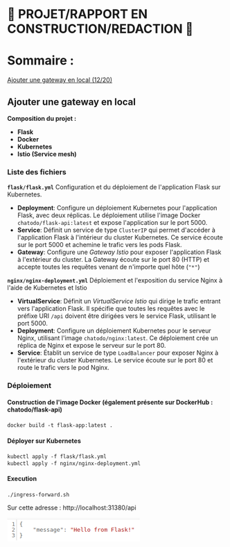 # 🚧 PROJET/RAPPORT EN CONSTRUCTION/REDACTION 👷
# Sommaire : 
<a href="#ajouter-une-gateway-en-local">Ajouter une gateway en local (12/20)</a>

## Ajouter une gateway en local
**Composition du projet :**
- **Flask**
- **Docker**
- **Kubernetes**
- **Istio (Service mesh)**
### Liste des fichiers
**`flask/flask.yml`**
Configuration et du déploiement de l'application Flask sur Kubernetes. 
- **Deployment**: Configure un déploiement Kubernetes pour l'application Flask, avec deux réplicas. Le déploiement utilise l'image Docker `chatodo/flask-api:latest` et expose l'application sur le port 5000.
- **Service**: Définit un service de type `ClusterIP` qui permet d'accéder à l'application Flask à l'intérieur du cluster Kubernetes. Ce service écoute sur le port 5000 et achemine le trafic vers les pods Flask.
- **Gateway**: Configure une *Gateway Istio* pour exposer l'application Flask à l'extérieur du cluster. La Gateway écoute sur le port 80 (HTTP) et accepte toutes les requêtes venant de n'importe quel hôte (`"*"`)

**`nginx/nginx-deployment.yml`**
Déploiement et l'exposition du service Nginx à l'aide de Kubernetes et Istio
- **VirtualService**: Définit un *VirtualService Istio* qui dirige le trafic entrant vers l'application Flask. Il spécifie que toutes les requêtes avec le préfixe URI `/api` doivent être dirigées vers le service Flask, utilisant le port 5000.
- **Deployment**: Configure un déploiement Kubernetes pour le serveur Nginx, utilisant l'image `chatodo/nginx:latest`. Ce déploiement crée un réplica de Nginx et expose le serveur sur le port 80.
- **Service**: Établit un service de type `LoadBalancer` pour exposer Nginx à l'extérieur du cluster Kubernetes. Le service écoute sur le port 80 et route le trafic vers le pod Nginx.
### Déploiement
#### Construction de l'image Docker (également présente sur DockerHub : chatodo/flask-api)
`docker build -t flask-app:latest .`

#### Déployer sur Kubernetes
```
kubectl apply -f flask/flask.yml
kubectl apply -f nginx/nginx-deployment.yml
```
#### Execution 
`./ingress-forward.sh`

Sur cette adresse : http://localhost:31380/api

![](12_20.png)
